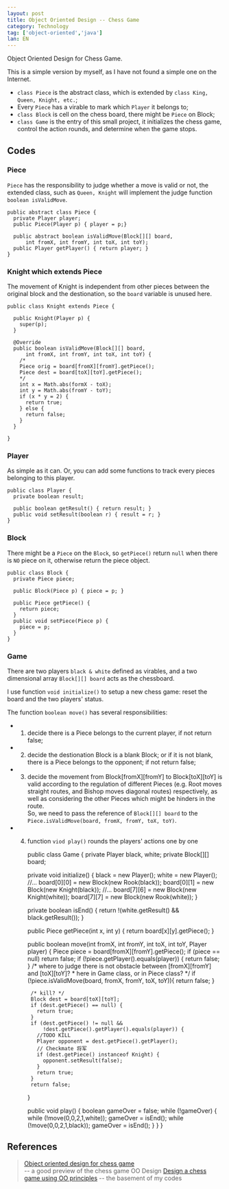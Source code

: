 ```yaml
---
layout: post
title: Object Oriented Design -- Chess Game
category: Technology
tag: ['object-oriented','java']
lan: EN
---
```


Object Oriented Design for Chess Game.

This is a simple version by myself, as I have not found a simple one on the Internet.

<!--preview-->

* `class Piece` is the abstract class, which is extended by `class King, Queen, Knight, etc.`;
* Every `Piece` has a virable to mark which `Player` it belongs to;
* `class Block` is cell on the chess board, there might be `Piece` on Block;
* `class Game` is the entry of this small project, it initializes the chess game, control the action rounds, and determine when the game stops.

## Codes

### Piece

`Piece` has the responsibility to judge whether a move is valid or not, the extended class, such as `Queen, Knight` will implement the judge function `boolean isValidMove`.

    public abstract class Piece {
      private Player player;
      public Piece(Player p) { player = p;}

      public abstract boolean isValidMove(Block[][] board,
          int fromX, int fromY, int toX, int toY);
      public Player getPlayer() { return player; }
    }

### Knight which extends Piece

The movement of Knight is independent from other pieces between the original block and the destionation, so the `board` variable is unused here.

    public class Knight extends Piece {

      public Knight(Player p) {
        super(p);
      }

      @Override
      public boolean isValidMove(Block[][] board,
          int fromX, int fromY, int toX, int toY) {
        /*
        Piece orig = board[fromX][fromY].getPiece();
        Piece dest = board[toX][toY].getPiece();
        */
        int x = Math.abs(formX - toX);
        int y = Math.abs(fromY - toY);
        if (x * y = 2) {
          return true;
        } else {
          return false;
        }
      }

    }

### Player

As simple as it can. Or, you can add some functions to track every pieces belonging to this player.

    public class Player {
      private boolean result;

      public boolean getResult() { return result; }
      public void setResult(boolean r) { result = r; }
    }

### Block

There might be a `Piece` on the `Block`, so `getPiece()` return `null` when there is `NO` piece on it, otherwise return the piece object.

    public class Block {
      private Piece piece;

      public Block(Piece p) { piece = p; }

      public Piece getPiece() {
        return piece;
      }
      public void setPiece(Piece p) {
        piece = p;
      }
    }


### Game

There are two players `black & white` defined as virables, and a two dimensional array `Block[][] board` acts as the chessboard.

I use function `void initialize()` to setup a new chess game: reset the board and the two players' status.

The function `boolean move()` has several responsibilities: 

* 1) decide there is a Piece belongs to the current player, if not return false;

* 2) decide the destionation Block is a blank Block; or if it is not blank, there is a Piece belongs to the opponent; if not return false;

* 3) decide the movement from Block[fromX][fromY] to Block[toX][toY] is valid according to the regulation of different Pieces (e.g. Root moves straight routes, and Bishop moves diagonal routes) respectively, as well as considering the other Pieces which might be hinders in the route. <br/>
So, we need to pass the reference of `Block[][] board` to the `Piece.isValidMove(board, fromX, fromY, toX, toY)`.

* 4) function `viod play()` rounds the players' actions one by one

      public class Game {
        private Player black, white;
        private Block[][] board;

        private void initialize() { 
          black = new Player();
          white = new Player();
          //... 
          board[0][0] = new Block(new Rook(black));
          board[0][1] = new Block(new Knight(black));
          //...
          board[7][6] = new Block(new Knight(white));
          board[7][7] = new Block(new Rook(white));
        }

        private boolean isEnd() {
          return !(white.getResult() && black.getResult());
        }

        public Piece getPiece(int x, int y) {
          return board[x][y].getPiece();
        }

        public boolean move(int fromX, int fromY, int toX, int toY, Player player) {
          Piece piece = board[fromX][fromY].getPiece();
          if (piece == null) return false;
          if (!piece.getPlayer().equals(player)) {
            return false;
          }
          /* where to judge there is not obstacle between [fromX][fromY] and [toX][toY]? 
           * here in Game class, or in Piece class? */
          if (!piece.isValidMove(board, fromX, fromY, toX, toY)){
            return false;
          }

          /* kill? */
          Block dest = board[toX][toY];
          if (dest.getPiece() == null) {
            return true;
          }
          if (dest.getPiece() != null &&
              !dest.getPiece().getPlayer().equals(player)) {
            //TODO KILL
            Player opponent = dest.getPiece().getPlayer();
            // Checkmate 将军
            if (dest.getPiece() instanceof Knight) {
              opponent.setResult(false);
            }
            return true;
          }
          return false;
        }

        public void play() {
          boolean gameOver = false;
          while (!gameOver) {
            while (!move(0,0,2,1,white));
            gameOver = isEnd();
            while (!move(0,0,2,1,black));
            gameOver = isEnd();
          }
        }
      }


## References

<blockquote>
<a href="http://amitcodes.com/2014/02/04/object-oriented-design-for-chess-game/">Object oriented design for chess game</a> <br/> -- a good preview of the chess game OO Design
<a href="http://tianrunhe.wordpress.com/2012/03/19/design-a-chess-game-using-oo-principles/">Design a chess game using OO principles</a> -- the basement of my codes
</blockquote>
